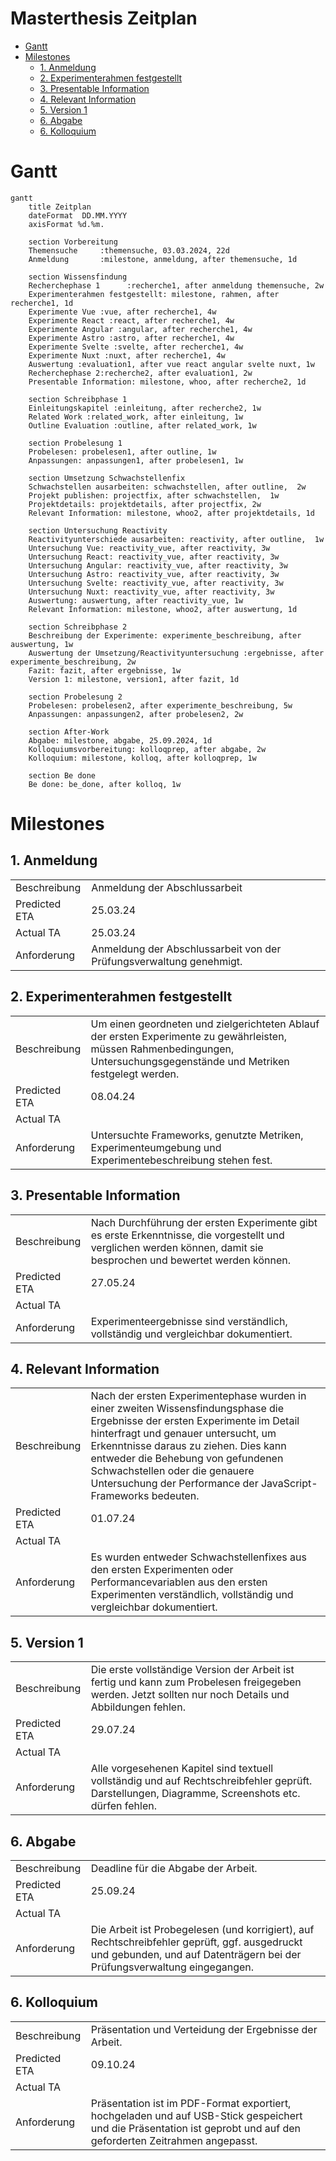 <h1>Masterthesis Zeitplan</h1>

- [Gantt](#gantt)
- [Milestones](#milestones)
  - [1. Anmeldung](#1-anmeldung)
  - [2. Experimenterahmen festgestellt](#2-experimenterahmen-festgestellt)
  - [3. Presentable Information](#3-presentable-information)
  - [4. Relevant Information](#4-relevant-information)
  - [5. Version 1](#5-version-1)
  - [6. Abgabe](#6-abgabe)
  - [6. Kolloquium](#6-kolloquium)

# Gantt

```mermaid
gantt
    title Zeitplan
    dateFormat  DD.MM.YYYY
    axisFormat %d.%m.

    section Vorbereitung
    Themensuche     :themensuche, 03.03.2024, 22d
    Anmeldung       :milestone, anmeldung, after themensuche, 1d 

    section Wissensfindung
    Recherchephase 1      :recherche1, after anmeldung themensuche, 2w
    Experimenterahmen festgestellt: milestone, rahmen, after recherche1, 1d
    Experimente Vue :vue, after recherche1, 4w
    Experimente React :react, after recherche1, 4w
    Experimente Angular :angular, after recherche1, 4w
    Experimente Astro :astro, after recherche1, 4w
    Experimente Svelte :svelte, after recherche1, 4w
    Experimente Nuxt :nuxt, after recherche1, 4w
    Auswertung :evaluation1, after vue react angular svelte nuxt, 1w
    Recherchephase 2:recherche2, after evaluation1, 2w
    Presentable Information: milestone, whoo, after recherche2, 1d

    section Schreibphase 1
    Einleitungskapitel :einleitung, after recherche2, 1w
    Related Work :related_work, after einleitung, 1w
    Outline Evaluation :outline, after related_work, 1w

    section Probelesung 1
    Probelesen: probelesen1, after outline, 1w
    Anpassungen: anpassungen1, after probelesen1, 1w

    section Umsetzung Schwachstellenfix
    Schwachstellen ausarbeiten: schwachstellen, after outline,  2w
    Projekt publishen: projectfix, after schwachstellen,  1w
    Projektdetails: projektdetails, after projectfix, 2w
    Relevant Information: milestone, whoo2, after projektdetails, 1d
    
    section Untersuchung Reactivity
    Reactivityunterschiede ausarbeiten: reactivity, after outline,  1w
    Untersuchung Vue: reactivity_vue, after reactivity, 3w
    Untersuchung React: reactivity_vue, after reactivity, 3w
    Untersuchung Angular: reactivity_vue, after reactivity, 3w
    Untersuchung Astro: reactivity_vue, after reactivity, 3w
    Untersuchung Svelte: reactivity_vue, after reactivity, 3w
    Untersuchung Nuxt: reactivity_vue, after reactivity, 3w
    Auswertung: auswertung, after reactivity_vue, 1w
    Relevant Information: milestone, whoo2, after auswertung, 1d

    section Schreibphase 2
    Beschreibung der Experimente: experimente_beschreibung, after auswertung, 1w
    Auswertung der Umsetzung/Reactivityuntersuchung :ergebnisse, after experimente_beschreibung, 2w
    Fazit: fazit, after ergebnisse, 1w
    Version 1: milestone, version1, after fazit, 1d

    section Probelesung 2
    Probelesen: probelesen2, after experimente_beschreibung, 5w
    Anpassungen: anpassungen2, after probelesen2, 2w

    section After-Work
    Abgabe: milestone, abgabe, 25.09.2024, 1d
    Kolloquiumsvorbereitung: kolloqprep, after abgabe, 2w
    Kolloquium: milestone, kolloq, after kolloqprep, 1w

    section Be done
    Be done: be_done, after kolloq, 1w
```

# Milestones

## 1. Anmeldung

|               |                                                                     |
| ------------- | ------------------------------------------------------------------- |
| Beschreibung  | Anmeldung der Abschlussarbeit                                       |
| Predicted ETA | 25.03.24                                                            |
| Actual TA     | 25.03.24                                                            |
| Anforderung   | Anmeldung der Abschlussarbeit von der Prüfungsverwaltung genehmigt. |

## 2. Experimenterahmen festgestellt

|               |                                                                                                                                                                            |
| ------------- | -------------------------------------------------------------------------------------------------------------------------------------------------------------------------- |
| Beschreibung  | Um einen geordneten und zielgerichteten Ablauf der ersten Experimente zu gewährleisten, müssen Rahmenbedingungen, Untersuchungsgegenstände und Metriken festgelegt werden. |
| Predicted ETA | 08.04.24                                                                                                                                                                   |
| Actual TA     |                                                                                                                                                                            |
| Anforderung   | Untersuchte Frameworks, genutzte Metriken, Experimenteumgebung und Experimentebeschreibung stehen fest.                                                                    |

## 3. Presentable Information

|               |                                                                                                                                                                     |
| ------------- | ------------------------------------------------------------------------------------------------------------------------------------------------------------------- |
| Beschreibung  | Nach Durchführung der ersten Experimente gibt es erste Erkenntnisse, die vorgestellt und verglichen werden können, damit sie besprochen und bewertet werden können. |
| Predicted ETA | 27.05.24                                                                                                                                                            |
| Actual TA     |                                                                                                                                                                     |
| Anforderung   | Experimenteergebnisse sind verständlich, vollständig und vergleichbar dokumentiert.                                                                                 |

## 4. Relevant Information

|               |                                                                                                                                                                                                                                                                                                                                                      |
| ------------- | ---------------------------------------------------------------------------------------------------------------------------------------------------------------------------------------------------------------------------------------------------------------------------------------------------------------------------------------------------- |
| Beschreibung  | Nach der ersten Experimentephase wurden in einer zweiten Wissensfindungsphase die Ergebnisse der ersten Experimente im Detail hinterfragt und genauer untersucht, um Erkenntnisse daraus zu ziehen. Dies kann entweder die Behebung von gefundenen Schwachstellen oder die genauere Untersuchung der Performance der JavaScript-Frameworks bedeuten. |
| Predicted ETA | 01.07.24                                                                                                                                                                                                                                                                                                                                             |
| Actual TA     |                                                                                                                                                                                                                                                                                                                                                      |
| Anforderung   | Es wurden entweder Schwachstellenfixes aus den ersten Experimenten oder Performancevariablen aus den ersten Experimenten verständlich, vollständig und vergleichbar dokumentiert.                                                                                                                                                                    |

## 5. Version 1

|               |                                                                                                                                                         |
| ------------- | ------------------------------------------------------------------------------------------------------------------------------------------------------- |
| Beschreibung  | Die erste vollständige Version der Arbeit ist fertig und kann zum Probelesen freigegeben werden. Jetzt sollten nur noch Details und Abbildungen fehlen. |
| Predicted ETA | 29.07.24                                                                                                                                                |
| Actual TA     |                                                                                                                                                         |
| Anforderung   | Alle vorgesehenen Kapitel sind textuell vollständig und auf Rechtschreibfehler geprüft. Darstellungen, Diagramme, Screenshots etc. dürfen fehlen.       |

## 6. Abgabe

|               |                                                                                                                                                                           |
| ------------- | ------------------------------------------------------------------------------------------------------------------------------------------------------------------------- |
| Beschreibung  | Deadline für die Abgabe der Arbeit.                                                                                                                                       |
| Predicted ETA | 25.09.24                                                                                                                                                                  |
| Actual TA     |                                                                                                                                                                           |
| Anforderung   | Die Arbeit ist Probegelesen (und korrigiert), auf Rechtschreibfehler geprüft, ggf. ausgedruckt und gebunden, und auf Datenträgern bei der Prüfungsverwaltung eingegangen. |

## 6. Kolloquium

|               |                                                                                                                                                                     |
| ------------- | ------------------------------------------------------------------------------------------------------------------------------------------------------------------- |
| Beschreibung  | Präsentation und Verteidung der Ergebnisse der Arbeit.                                                                                                              |
| Predicted ETA | 09.10.24                                                                                                                                                            |
| Actual TA     |                                                                                                                                                                     |
| Anforderung   | Präsentation ist im PDF-Format exportiert, hochgeladen und auf USB-Stick gespeichert und die Präsentation ist geprobt und auf den geforderten Zeitrahmen angepasst. |